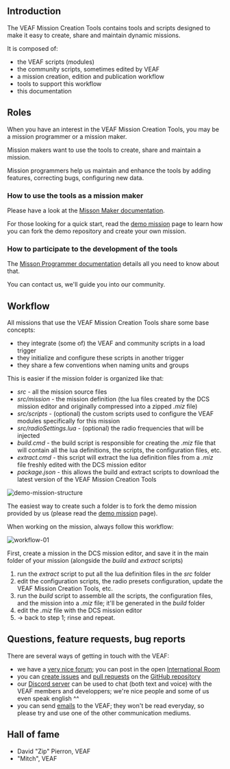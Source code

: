 ## Introduction

The VEAF Mission Creation Tools contains tools and scripts designed to make it easy to create, share and maintain dynamic missions.

It is composed of:

* the VEAF scripts (modules)
* the community scripts, sometimes edited by VEAF
* a mission creation, edition and publication workflow
* tools to support this workflow
* this documentation

## Roles

When you have an interest in the VEAF Mission Creation Tools, you may be a mission programmer or a mission maker.

Mission makers want to use the tools to create, share and maintain a mission.

Mission programmers help us maintain and enhance the tools by adding features, correcting bugs, configuring new data.

### How to use the tools as a mission maker

Please have a look at the [Misson Maker documentation](./mission-maker/).

For those looking for a quick start, read the [demo mission](./mission-maker/demo-mission/) page to learn how you can fork the demo repository and create your own mission.

### How to participate to the development of the tools

The [Misson Programmer documentation](./mission-programmer/) details all you need to know about that.

You can contact us, we'll guide you into our community.

## Workflow

All missions that use the VEAF Mission Creation Tools share some base concepts:

* they integrate (some of) the VEAF and community scripts in a load trigger
* they initialize and configure these scripts in another trigger
* they share a few conventions when naming units and groups

This is easier if the mission folder is organized like that:

* *src* - all the mission source files
* *src/mission* - the mission definition (the lua files created by the DCS mission editor and originally compressed into a zipped *.miz* file)
* *src/scripts* - (optional) the custom scripts used to configure the VEAF modules specifically for this mission
* *src/radioSettings.lua* - (optional) the radio frequencies that will be injected
* *build.cmd* - the build script is responsible for creating the *.miz* file that will contain all the lua definitions, the scripts, the configuration files, etc.
* *extract.cmd* - this script will extract the lua definition files from a *.miz* file freshly edited with the DCS mission editor
* *package.json* - this allows the build and extract scripts to download the latest version of the VEAF Mission Creation Tools

![demo-mission-structure](/VEAF-Mission-Creation-Tools/images/demo-mission-structure.png?raw=true "demo-mission-structure.png")

The easiest way to create such a folder is to fork the demo mission provided by us (please read the [demo mission](./mission-maker/demo-mission/) page).

When working on the mission, always follow this workflow:

![workflow-01](/VEAF-Mission-Creation-Tools/images/editor_workflow.png?raw=true "workflow-01")

First, create a mission in the DCS mission editor, and save it in the main folder of your mission (alongside the _build_ and _extract_ scripts)

1. run the _extract_ script to put all the lua definition files in the _src_ folder
2. edit the configuration scripts, the radio presets configuration, update the VEAF Mission Creation Tools, etc.
3. run the _build_ script to assemble all the scripts, the configuration files, and the mission into a _.miz_ file; it'll be generated in the _build_ folder
4. edit the _.miz_ file with the DCS mission editor
5. -> back to step 1; rinse and repeat.

## Questions, feature requests, bug reports

There are several ways of getting in touch with the VEAF:

* we have a [very nice forum](https://community.veaf.org); you can post in the open [International Room](https://community.veaf.org/category/29/international-room)
* you can [create issues](https://github.com/VEAF/VEAF-Mission-Creation-Tools/issues) and [pull requests](https://github.com/VEAF/VEAF-Mission-Creation-Tools/pulls) on the [GitHub repository](https://github.com/VEAF/VEAF-Mission-Creation-Tools)
* our [Discord server](https://discord.gg/YezPzzQ) can be used to chat (both text and voice) with the VEAF members and developpers; we're nice people and some of us even speak english ^^
* you can send [emails](mailto:veaf@gmail.com) to the VEAF; they won't be read everyday, so please try and use one of the other communication mediums.

## Hall of fame

* David "Zip" Pierron, VEAF
* "Mitch", VEAF
